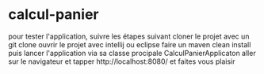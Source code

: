 # calcul-panier
pour tester l'application, suivre les étapes suivant
cloner le projet avec un git clone
ouvrir le projet avec intellij ou eclipse
faire un maven clean install
puis lancer l'application via sa classe procipale CalculPanierApplicaton
aller sur le navigateur et tapper http://localhost:8080/ et faites vous plaisir